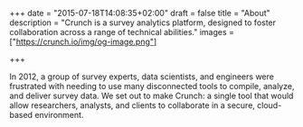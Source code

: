 +++
date = "2015-07-18T14:08:35+02:00"
draft = false
title = "About"
description = "Crunch is a survey analytics platform, designed to foster collaboration across a range of technical abilities."
images = ["https://crunch.io/img/og-image.png"]

+++

In 2012, a group of survey experts, data scientists, and engineers were frustrated with needing to use many disconnected tools to compile, analyze, and deliver survey data. We set out to make Crunch: a single tool that would allow researchers, analysts, and clients to collaborate in a secure, cloud-based environment.
